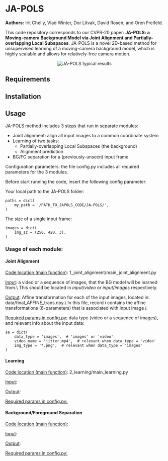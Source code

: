 

# JA-POLS

**Authors:** Irit Chelly, Vlad Winter, Dor Litvak, David Rosen, and Oren Freifeld.

This code repository corresponds to our CVPR-20 paper: **JA-POLS: a Moving-camera Background Model via Joint Alignment and Partially-overlapping Local Subspaces**.
JA-POLS is a novel 2D-based method for unsupervised learning of a moving-camera background model, which is highly scalable and allows for relatively-free camera motion.
<br>
<p align="center">
<img src="https://drive.google.com/drive/folders/1fnME3gYM-WvwGps08tWT00ZT6VlWBxfz?ths=true" alt="JA-POLS typical results">
</p>

## Requirements

## Installation

## Usage
JA-POLS method includes 3 steps that run in separate modules:
- Joint alignment: align all input images to a common coordinate system
- Learning of two tasks:
    - Partially-overlapping Local Subspaces (the background)
    - Alignment prediction
- BG/FG separation for a (previously-unseen) input frame 

Configuration parameters: the file config.py includes all required parameters for the 3 modules.

Before start running the code, insert the following config parameter:

Your local path to the JA-POLS folder:
```
paths = dict(
    my_path = '/PATH_TO_JAPOLS_CODE/JA-POLS/',
)
```

The size of a single input frame:
```
images = dict(
    img_sz = (250, 420, 3),
)
```
### Usage of each module:


#### Joint Alignment
<ins>Code location (main function)</ins>: 1_joint_alignment/main_joint_alignment.py

<ins>Input</ins>: a video or a sequence of images, that the BG model will be learned from.\\
This should be located in $input/video$ or $input/images$ respectively.

<ins>Output</ins>: Affine transformation for each of the input images, located in: data/final_AFFINE_trans.npy.\\
In this file, record $i$ contains the affine transformations (6-parameters) that is associated with input image $i$.

<ins>Required params in config.py:</ins> data type (video or a sequence of images), and relevant info about the input data:
```
se = dict(
    data_type = 'images',  # 'images' or 'video'
    video_name = 'jitter.mp4',  # relevant when data_type = 'video'
    img_type = '*.png',  # relevant when data_type = 'images'
)
```

#### Learning
<ins>Code location (main function)</ins>: 2_learning/main_learning.py

<ins>Input</ins>:

<ins>Output</ins>:

<ins>Required params in config.py:</ins>


#### Background/Foreground Separation
<ins>Code location (main function)</ins>:

<ins>Input</ins>:

<ins>Output</ins>:

<ins>Required params in config.py:</ins>
